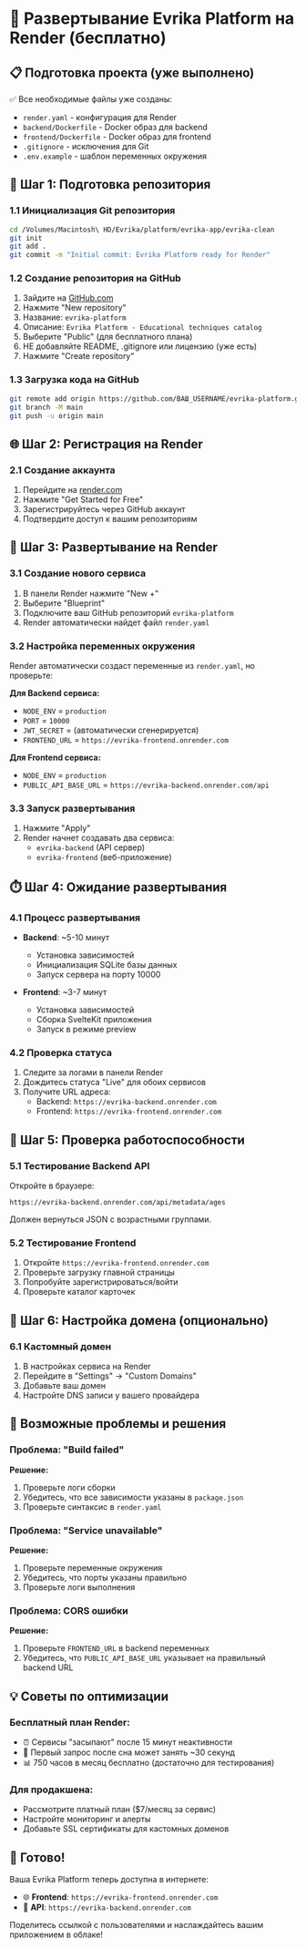 # 🚀 Развертывание Evrika Platform на Render (бесплатно)

## 📋 Подготовка проекта (уже выполнено)

✅ Все необходимые файлы уже созданы:
- `render.yaml` - конфигурация для Render
- `backend/Dockerfile` - Docker образ для backend
- `frontend/Dockerfile` - Docker образ для frontend
- `.gitignore` - исключения для Git
- `.env.example` - шаблон переменных окружения

## 🔧 Шаг 1: Подготовка репозитория

### 1.1 Инициализация Git репозитория
```bash
cd /Volumes/Macintosh\ HD/Evrika/platform/evrika-app/evrika-clean
git init
git add .
git commit -m "Initial commit: Evrika Platform ready for Render"
```

### 1.2 Создание репозитория на GitHub
1. Зайдите на [GitHub.com](https://github.com)
2. Нажмите "New repository"
3. Название: `evrika-platform`
4. Описание: `Evrika Platform - Educational techniques catalog`
5. Выберите "Public" (для бесплатного плана)
6. НЕ добавляйте README, .gitignore или лицензию (уже есть)
7. Нажмите "Create repository"

### 1.3 Загрузка кода на GitHub
```bash
git remote add origin https://github.com/ВАШ_USERNAME/evrika-platform.git
git branch -M main
git push -u origin main
```

## 🌐 Шаг 2: Регистрация на Render

### 2.1 Создание аккаунта
1. Перейдите на [render.com](https://render.com)
2. Нажмите "Get Started for Free"
3. Зарегистрируйтесь через GitHub аккаунт
4. Подтвердите доступ к вашим репозиториям

## 🚀 Шаг 3: Развертывание на Render

### 3.1 Создание нового сервиса
1. В панели Render нажмите "New +"
2. Выберите "Blueprint"
3. Подключите ваш GitHub репозиторий `evrika-platform`
4. Render автоматически найдет файл `render.yaml`

### 3.2 Настройка переменных окружения
Render автоматически создаст переменные из `render.yaml`, но проверьте:

**Для Backend сервиса:**
- `NODE_ENV` = `production`
- `PORT` = `10000`
- `JWT_SECRET` = (автоматически сгенерируется)
- `FRONTEND_URL` = `https://evrika-frontend.onrender.com`

**Для Frontend сервиса:**
- `NODE_ENV` = `production`
- `PUBLIC_API_BASE_URL` = `https://evrika-backend.onrender.com/api`

### 3.3 Запуск развертывания
1. Нажмите "Apply"
2. Render начнет создавать два сервиса:
   - `evrika-backend` (API сервер)
   - `evrika-frontend` (веб-приложение)

## ⏱️ Шаг 4: Ожидание развертывания

### 4.1 Процесс развертывания
- **Backend**: ~5-10 минут
  - Установка зависимостей
  - Инициализация SQLite базы данных
  - Запуск сервера на порту 10000

- **Frontend**: ~3-7 минут
  - Установка зависимостей
  - Сборка SvelteKit приложения
  - Запуск в режиме preview

### 4.2 Проверка статуса
1. Следите за логами в панели Render
2. Дождитесь статуса "Live" для обоих сервисов
3. Получите URL адреса:
   - Backend: `https://evrika-backend.onrender.com`
   - Frontend: `https://evrika-frontend.onrender.com`

## 🎯 Шаг 5: Проверка работоспособности

### 5.1 Тестирование Backend API
Откройте в браузере:
```
https://evrika-backend.onrender.com/api/metadata/ages
```
Должен вернуться JSON с возрастными группами.

### 5.2 Тестирование Frontend
1. Откройте `https://evrika-frontend.onrender.com`
2. Проверьте загрузку главной страницы
3. Попробуйте зарегистрироваться/войти
4. Проверьте каталог карточек

## 🔧 Шаг 6: Настройка домена (опционально)

### 6.1 Кастомный домен
1. В настройках сервиса на Render
2. Перейдите в "Settings" → "Custom Domains"
3. Добавьте ваш домен
4. Настройте DNS записи у вашего провайдера

## 🚨 Возможные проблемы и решения

### Проблема: "Build failed"
**Решение:**
1. Проверьте логи сборки
2. Убедитесь, что все зависимости указаны в `package.json`
3. Проверьте синтаксис в `render.yaml`

### Проблема: "Service unavailable"
**Решение:**
1. Проверьте переменные окружения
2. Убедитесь, что порты указаны правильно
3. Проверьте логи выполнения

### Проблема: CORS ошибки
**Решение:**
1. Проверьте `FRONTEND_URL` в backend переменных
2. Убедитесь, что `PUBLIC_API_BASE_URL` указывает на правильный backend URL

## 💡 Советы по оптимизации

### Бесплатный план Render:
- ⏰ Сервисы "засыпают" после 15 минут неактивности
- 🔄 Первый запрос после сна может занять ~30 секунд
- 📊 750 часов в месяц бесплатно (достаточно для тестирования)

### Для продакшена:
- Рассмотрите платный план ($7/месяц за сервис)
- Настройте мониторинг и алерты
- Добавьте SSL сертификаты для кастомных доменов

## 🎉 Готово!

Ваша Evrika Platform теперь доступна в интернете:
- 🌐 **Frontend**: `https://evrika-frontend.onrender.com`
- 🔧 **API**: `https://evrika-backend.onrender.com`

Поделитесь ссылкой с пользователями и наслаждайтесь вашим приложением в облаке!
